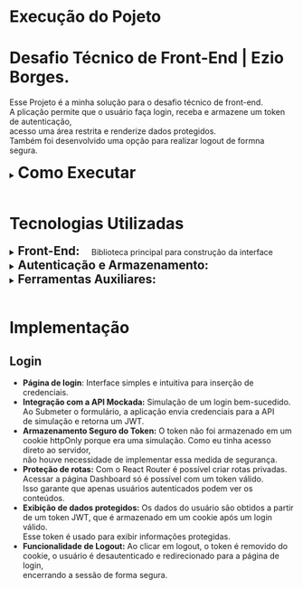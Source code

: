 # Execução do Pojeto

# Desafio Técnico de Front-End | Ezio Borges.

Esse Projeto é a minha solução para o desafio técnico de front-end.
<br>
A plicação permite que o usuário faça login, receba e armazene um token de autenticação,
<br>
acesso uma área restrita e renderize dados protegidos.
<br>
Também foi desenvolvido uma opção para realizar logout de formna segura.

<details>
  <summary>
    <span style="font-size: 2em;"><strong>Como Executar </strong></span>
  </summary>
  <!-- conteúdo -->
  
Abra o terminal e siga as instruções abaixo para rodar o projeto localmente:

1.  **Clone este repositório**

    ```bash
    git clone https://github.com/ezioborges/desafio-drikey.git
    ```

2.  **Navegue até o diretório do projeto**

    ```bash
    cd desafio-drikey
    ```

3.  **Instale as dependências**

    ```bash
    npm install
    ```

4.  **Inicie a aplicação**

    ```bash
    npm run dev
    ```

5.  **Logins**<br>

```bash
    Admin: admin@drikey.com
    Senha: Senhaforte12@
```

```bash
    Consumer: consumer@drikey.com
    Senha: Senhaforte12@
```

```bash
    Unauthorized: unauthorized@unauthorized.com
    Senha: Senhaforte12@
```

</details>
<br>

# Tecnologias Utilizadas

<details>
  <summary>
    <span style="font-size: 1.5em;"><strong>Front-End: </strong></span>
    <span style="margin-left: 16px;">Biblioteca principal para construção da interface</span>
  </summary>
  <!-- conteúdo -->
  <span style="font-size: 1.2em; margin-left: 40px;"><strong>React: </strong>
    Biblioteca principal para construção da interface. Por ser focada em componetização,<br>
    tornando o código reutilizável e mais fácil de organizar. A reatividade do React garante uma apalicação rápida, <br> 
    com interfaces atualizadas de forma eficiente
  </span>
    <br>
    <br>
  <span style="font-size: 1.2em; margin-left: 40px;"><strong>React Router:</strong>
    Responsável por gerenciar as rotas e navegação entre as páginas (login e dashboard).<br>
    Integra perfeitamente com React para fazer o retoamento com base na url. 
  </span>
    <br>
    <br>
  <span style="font-size: 1.2em; margin-left: 40px;"><strong>TypeScript: </strong>
    Responsável por adicionar tipagem estática. Garante um código mais robusto e fácil de manter. <br>
    Possibilita encontrar erros de forma mais rápida. Além de ferramentas que auxiliam no aumento de produtividade.
  </span>
     <br>
    <br>
  <span style="font-size: 1.2em; margin-left: 40px;"><strong>Bootstrap: </strong>
    Framework de CSS para estilização e responsividade. O Bootstrap possui uma grande variedade de companentes prontos.<br>
    Possui um sistema de grid robusto com boa adaptação a diferentes tamanhos de telas.
  </span>
</details>

<details>
  <summary>
    <span style="font-size: 1.5em;"><strong>Autenticação e Armazenamento:</strong></span>
  </summary>
  <!-- conteúdo -->
  <span style="font-size: 1.2em; margin-left: 40px;"><strong>jose: </strong>
    Biblioteca usada para simular a criação e validação de token JWT. Substitui a necessidade<br>
    de criar uma API de autenticação real. PErmite trabalhar com assinatura e criptografia (JWS e JWE).<br>
    Otimo para simular cenários de segurança.
  </span>
    <br>
    <br>
  <span style="font-size: 1.2em; margin-left: 40px;"><strong>js-cookie: </strong>
    Responsável pelo gerenciamento de cookies. Permite o armazenamento seguro e persistente do token de autenticação no front-end.<br>
  </span>
</details>

<details>
  <summary>
    <span style="font-size: 1.5em;"><strong>Ferramentas Auxiliares:</strong></span>
  </summary>
  <!-- conteúdo -->
  <span style="font-size: 1.2em; margin-left: 40px;"><strong>ESLint: </strong>
    Realiza análise estática do código para identificar problemas e garantir consistência de código para JavaScript/TypeScript.<br>
  </span>
    <br>
  <span style="font-size: 1.2em; margin-left: 40px;"><strong>Prettier: </strong>
    Faz a formatação de código para manter um estilo uniforme em todo projeto.<br>
  </span>
</details>
<br>

# Implementação

## Login

- **Página de login**: Interface simples e intuitiva para inserção de credenciais.
- **Integração com a API Mockada:** Simulação de um login bem-sucedido. Ao Submeter o formulário, a aplicação envia credenciais para a API<br> de simulação e retorna um JWT.
- **Armazenamento Seguro do Token:** O token não foi armazenado em um cookie httpOnly porque era uma simulação. Como eu tinha acesso direto ao servidor, <br>não houve necessidade de implementar essa medida de segurança.
- **Proteção de rotas:** Com o React Router é possível criar rotas privadas. Acessar a página Dashboard só é possível com um token válido. <br>
  Isso garante que apenas usuários autenticados podem ver os conteúdos.
- **Exibição de dados protegidos:** Os dados do usuário são obtidos a partir de um token JWT, que é armazenado em um cookie após um login válido. <br>Esse token é usado para exibir informações protegidas.
- **Funcionalidade de Logout:** Ao clicar em logout, o token é removido do cookie, o usuário é desautenticado e redirecionado para a página de login, <br>encerrando a sessão de forma segura.
  <br><br>
